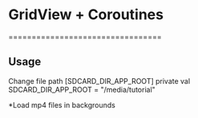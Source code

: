 # GridView + Coroutines
=================================

## Usage

Change file path [SDCARD_DIR_APP_ROOT]
private val SDCARD_DIR_APP_ROOT = "/media/tutorial"

*Load mp4 files in backgrounds


